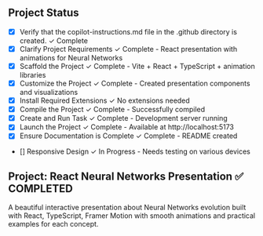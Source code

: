 <!-- Use this file to provide workspace-specific custom instructions to Copilot. For more details, visit https://code.visualstudio.com/docs/copilot/copilot-customization#_use-a-githubcopilotinstructionsmd-file -->

## Project Status

- [x] Verify that the copilot-instructions.md file in the .github directory is created. ✓ Complete
- [x] Clarify Project Requirements ✓ Complete - React presentation with animations for Neural Networks
- [x] Scaffold the Project ✓ Complete - Vite + React + TypeScript + animation libraries
- [x] Customize the Project ✓ Complete - Created presentation components and visualizations
- [x] Install Required Extensions ✓ No extensions needed
- [x] Compile the Project ✓ Complete - Successfully compiled
- [x] Create and Run Task ✓ Complete - Development server running
- [x] Launch the Project ✓ Complete - Available at http://localhost:5173
- [x] Ensure Documentation is Complete ✓ Complete - README created
- [] Responsive Design ✓ In Progress - Needs testing on various devices

## Project: React Neural Networks Presentation ✅ COMPLETED

A beautiful interactive presentation about Neural Networks evolution built with React, TypeScript, Framer Motion with smooth animations and practical examples for each concept.
